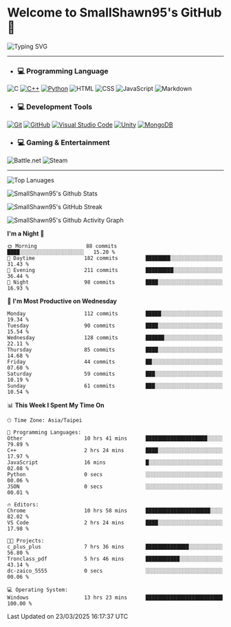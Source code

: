 # Welcome to SmallShawn95's GitHub 👋

![Typing SVG](https://readme-typing-svg.demolab.com/?lines=print("Hello,+world!");printf("Hello,+world!");cout+<<+"Hello,+world!";console.log("Hello,+world!")&center=true&vCenter=true&size=22&random=true)

***
<!-- https://shields.io/, https://simpleicons.org/ -->
* ### 💻 Programming Language
![C](https://img.shields.io/badge/-C-A8B9CC?style=flat-square&logo=c&logoColor=white)
[![C++](https://img.shields.io/badge/-C++-00599C?style=flat-square&logo=cplusplus)](https://cplusplus.com/)
[![Python](https://img.shields.io/badge/-Python-3776AB?style=flat-square&logo=python&logoColor=white)](https://www.python.org/)
![HTML](https://img.shields.io/badge/-HTML-E34F26?style=flat-square&logo=html5&logoColor=white)
![CSS](https://img.shields.io/badge/-CSS-1572B6?style=flat-square&logo=css3)
![JavaScript](https://img.shields.io/badge/-JavaScript-F7DF1E?style=flat-square&logo=javascript&logoColor=white)
![Markdown](https://img.shields.io/badge/-Markdown-000000?style=flat-square&logo=markdown)
* ### 💻 Development Tools
[![Git](https://img.shields.io/badge/-Git-f05032?style=flat-square&logo=git&logoColor=white)](https://git-scm.com/)
[![GitHub](https://img.shields.io/badge/-GitHub-181717?style=flat-square&logo=github)](https://github.com/)
[![Visual Studio Code](https://img.shields.io/badge/-Visual%20Studio%20Code-007ACC?style=flat-square&logo=visualstudiocode)](https://code.visualstudio.com/)
[![Unity](https://img.shields.io/badge/-Unity-000000?style=flat-square&logo=unity)](https://unity.com/)
[![MongoDB](https://img.shields.io/badge/-MongoDB-47A248?style=flat-square&logo=mongodb&logoColor=white)](https://www.mongodb.com/)
* ### 💻 Gaming & Entertainment
![Battle.net](https://img.shields.io/badge/-Battle.net-4381C3?style=flat-square&logo=battledotnet&logoColor=white)
![Steam](https://img.shields.io/badge/-Steam-000000?style=flat-square&logo=steam)
***

<!-- ![GitHub User's Stars](https://img.shields.io/github/stars/smallshawn95?color=orange&label=Stars&labelColor=yellow) -->
<!-- ![GitHub Followers](https://img.shields.io/github/followers/smallshawn95?color=orange&label=Followers&labelColor=FFDBAC) -->

![Top Lanuages](https://github-readme-stats.vercel.app/api/top-langs/?username=smallshawn95&theme=holi&layout=donut&size_weight=0.5&count_weight=0.5&exclude_repo=smallshawn95.github.io)

![SmallShawn95's Github Stats](https://github-readme-stats.vercel.app/api?username=smallshawn95&theme=holi&show_icons=true&rank_icon=github)

![SmallShawn95's GitHub Streak](https://streak-stats.demolab.com/?user=smallshawn95&theme=holi-theme&date_format=M%20j%5B%2C%20Y%5D)

![SmallShawn95's Github Activity Graph](https://github-readme-activity-graph.vercel.app/graph?username=smallshawn95&theme=tokyo-night)

<!-- ![SmallShawn95's WakaTime Stats](https://github-readme-stats.vercel.app/api/wakatime?username=smallshawn95) -->
<!-- ![Repositorie Card](https://github-readme-stats.vercel.app/api/pin/?username=smallshawn95&repo=Python-Discord-Bot-Course&theme=holi) -->
<!-- ![Repositorie Card](https://github-readme-stats.vercel.app/api/pin/?username=smallshawn95&repo=ZeroJudge-Code&theme=holi) -->

<!--START_SECTION:waka-->
**I'm a Night 🦉** 

```text
🌞 Morning                88 commits          ████░░░░░░░░░░░░░░░░░░░░░   15.20 % 
🌆 Daytime                182 commits         ████████░░░░░░░░░░░░░░░░░   31.43 % 
🌃 Evening                211 commits         █████████░░░░░░░░░░░░░░░░   36.44 % 
🌙 Night                  98 commits          ████░░░░░░░░░░░░░░░░░░░░░   16.93 % 
```
📅 **I'm Most Productive on Wednesday** 

```text
Monday                   112 commits         █████░░░░░░░░░░░░░░░░░░░░   19.34 % 
Tuesday                  90 commits          ████░░░░░░░░░░░░░░░░░░░░░   15.54 % 
Wednesday                128 commits         ██████░░░░░░░░░░░░░░░░░░░   22.11 % 
Thursday                 85 commits          ████░░░░░░░░░░░░░░░░░░░░░   14.68 % 
Friday                   44 commits          ██░░░░░░░░░░░░░░░░░░░░░░░   07.60 % 
Saturday                 59 commits          ███░░░░░░░░░░░░░░░░░░░░░░   10.19 % 
Sunday                   61 commits          ███░░░░░░░░░░░░░░░░░░░░░░   10.54 % 
```


📊 **This Week I Spent My Time On** 

```text
🕑︎ Time Zone: Asia/Taipei

💬 Programming Languages: 
Other                    10 hrs 41 mins      ████████████████████░░░░░   79.89 % 
C++                      2 hrs 24 mins       ████░░░░░░░░░░░░░░░░░░░░░   17.97 % 
JavaScript               16 mins             █░░░░░░░░░░░░░░░░░░░░░░░░   02.08 % 
Python                   0 secs              ░░░░░░░░░░░░░░░░░░░░░░░░░   00.06 % 
JSON                     0 secs              ░░░░░░░░░░░░░░░░░░░░░░░░░   00.01 % 

🔥 Editors: 
Chrome                   10 hrs 58 mins      █████████████████████░░░░   82.02 % 
VS Code                  2 hrs 24 mins       ████░░░░░░░░░░░░░░░░░░░░░   17.98 % 

🐱‍💻 Projects: 
c_plus_plus              7 hrs 36 mins       ██████████████░░░░░░░░░░░   56.80 % 
Tronclass_pdf            5 hrs 46 mins       ███████████░░░░░░░░░░░░░░   43.14 % 
dc-zaico_5555            0 secs              ░░░░░░░░░░░░░░░░░░░░░░░░░   00.06 % 

💻 Operating System: 
Windows                  13 hrs 23 mins      █████████████████████████   100.00 % 
```


 Last Updated on 23/03/2025 16:17:37 UTC
<!--END_SECTION:waka-->

<!--
**smallshawn95/smallshawn95** is a ✨ _special_ ✨ repository because its `README.md` (this file) appears on your GitHub profile.

- 🔭 I’m currently working on ...
- 🌱 I’m currently learning ...
- 👯 I’m looking to collaborate on ...
- 🤔 I’m looking for help with ...
- 💬 Ask me about ...
- 📫 How to reach me: ...
- 😄 Pronouns: ...
- ⚡ Fun fact: ...
-->

